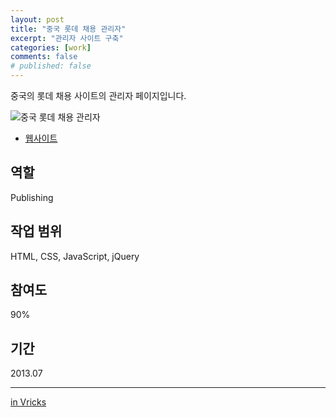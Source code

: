 ```yaml
---
layout: post
title: "중국 롯데 채용 관리자"
excerpt: "관리자 사이트 구축"
categories: [work]
comments: false
# published: false
---
```


중국의 롯데 채용 사이트의 관리자 페이지입니다.

![중국 롯데 채용 관리자]({{site.url}}/{{site.baseurl}}img/post-assets/work-lotte-job.png)

- [웹사이트](http://jobmng.lotte.cn/)

## 역할
Publishing

## 작업 범위
HTML, CSS, JavaScript, jQuery

## 참여도
90%

## 기간
2013.07

---
[in Vricks](http://www.vricks.com/vrhome/view.asp?seq=65&pt=3)